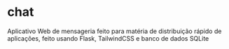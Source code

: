 # chat
Aplicativo Web de mensageria feito para matéria de distribuição rápido de aplicações, feito usando Flask, TailwindCSS e banco de dados SQLite
